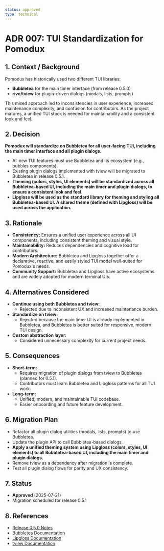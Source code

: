 ```yaml
---
status: approved
type: technical
---
```


# ADR 007: TUI Standardization for Pomodux

## 1. Context / Background

Pomodux has historically used two different TUI libraries:
- **Bubbletea** for the main timer interface (from release 0.5.0)
- **rivo/tview** for plugin-driven dialogs (modals, lists, prompts)

This mixed approach led to inconsistencies in user experience, increased maintenance complexity, and confusion for contributors. As the project matures, a unified TUI stack is needed for maintainability and a consistent look and feel.

## 2. Decision

**Pomodux will standardize on Bubbletea for all user-facing TUI, including the main timer interface and all plugin dialogs.**

- All new TUI features must use Bubbletea and its ecosystem (e.g., bubbles components).
- Existing plugin dialogs implemented with tview will be migrated to Bubbletea in release 0.5.1.
- **Theming (colors, styles, UI elements) will be standardized across all Bubbletea-based UI, including the main timer and plugin dialogs, to ensure a consistent look and feel.**
- **Lipgloss will be used as the standard library for theming and styling all Bubbletea-based UI. A shared theme (defined with Lipgloss) will be used across the application.**

## 3. Rationale

- **Consistency:** Ensures a unified user experience across all UI components, including consistent theming and visual style.
- **Maintainability:** Reduces dependencies and cognitive load for contributors.
- **Modern Architecture:** Bubbletea and Lipgloss together offer a declarative, reactive, and easily styled TUI model well-suited for Pomodux's needs.
- **Community Support:** Bubbletea and Lipgloss have active ecosystems and are widely adopted for modern terminal UIs.

## 4. Alternatives Considered

- **Continue using both Bubbletea and tview:**
  - Rejected due to inconsistent UX and increased maintenance burden.
- **Standardize on tview:**
  - Rejected because the main timer UI is already implemented in Bubbletea, and Bubbletea is better suited for responsive, modern TUI design.
- **Custom abstraction layer:**
  - Considered unnecessary complexity for current project needs.

## 5. Consequences

- **Short-term:**
  - Requires migration of plugin dialogs from tview to Bubbletea (planned for 0.5.1).
  - Contributors must learn Bubbletea and Lipgloss patterns for all TUI work.
- **Long-term:**
  - Unified, modern, and maintainable TUI codebase.
  - Easier onboarding and future feature development.

## 6. Migration Plan

- Refactor all plugin dialog utilities (modals, lists, prompts) to use Bubbletea.
- Update the plugin API to call Bubbletea-based dialogs.
- **Apply a unified theming system using Lipgloss (colors, styles, UI elements) to all Bubbletea-based UI, including the main timer and plugin dialogs.**
- Remove tview as a dependency after migration is complete.
- Test all plugin dialog flows for parity and UX consistency.

## 7. Status

- **Approved** (2025-07-21)
- Migration scheduled for release 0.5.1

## 8. References

- [Release 0.5.0 Notes](../releases/release-0.5.0.md)
- [Bubbletea Documentation](https://github.com/charmbracelet/bubbletea)
- [Lipgloss Documentation](https://github.com/charmbracelet/lipgloss)
- [tview Documentation](https://github.com/rivo/tview) 